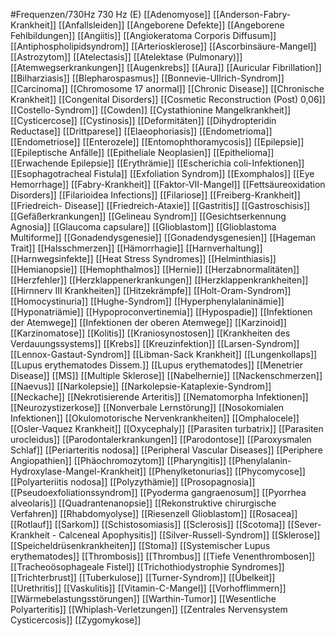 #Frequenzen/730Hz
730 Hz (E)
[[Adenomyose]]
[[Anderson-Fabry-Krankheit]]
[[Anfallsleiden]]
[[Angeborene Defekte]]
[[Angeborene Fehlbildungen]]
[[Angiitis]]
[[Angiokeratoma Corporis Diffusum]]
[[Antiphospholipidsyndrom]]
[[Arteriosklerose]]
[[Ascorbinsäure-Mangel]]
[[Astrozytom]]
[[Atelectasis]]
[[Atelektase (Pulmonary)]]
[[Atemwegserkrankungen]]
[[Augenkrebs]]
[[Aura]]
[[Auricular Fibrillation]]
[[Bilharziasis]]
[[Blepharospasmus]]
[[Bonnevie-Ullrich-Syndrom]]
[[Carcinoma]]
[[Chromosome 17 anormal]]
[[Chronic Disease]]
[[Chronische Krankheit]]
[[Congenital Disorders]]
[[Cosmetic Reconstruction (Post) 0,06]]
[[Costello-Syndrom]]
[[Cowden]]
[[Cystathionine Mangelkrankheit]]
[[Cysticercose]]
[[Cystinosis]]
[[Deformitäten]]
[[Dihydropteridin Reductase]]
[[Drittparese]]
[[Elaeophoriasis]]
[[Endometrioma]]
[[Endometriose]]
[[Enterozele]]
[[Entomophthoramycosis]]
[[Epilepsie]]
[[Epileptische Anfälle]]
[[Epitheliale Neoplasien]]
[[Epithelioma]]
[[Erwachende Epilepsie]]
[[Erythrämie]]
[[Escherichia coli-Infektionen]]
[[Esophagotracheal Fistula]]
[[Exfoliation Syndrom]]
[[Exomphalos]]
[[Eye Hemorrhage]]
[[Fabry-Krankheit]]
[[Faktor-VII-Mangel]]
[[Fettsäureoxidation Disorders]]
[[Filarioidea Infections]]
[[Filariose]]
[[Freiberg-Krankheit]]
[[Friedreich- Disease]]
[[Friedreich-Ataxie]]
[[Gastritis]]
[[Gastroschisis]]
[[Gefäßerkrankungen]]
[[Gelineau Syndrom]]
[[Gesichtserkennung Agnosia]]
[[Glaucoma capsulare]]
[[Glioblastom]]
[[Glioblastoma Multiforme]]
[[Gonadendysgenesie]]
[[Gonadendysgenesien]]
[[Hageman Trait]]
[[Halsschmerzen]]
[[Hämorrhagie]]
[[Harnverhaltung]]
[[Harnwegsinfekte]]
[[Heat Stress Syndromes]]
[[Helminthiasis]]
[[Hemianopsie]]
[[Hemophthalmos]]
[[Hernie]]
[[Herzabnormalitäten]]
[[Herzfehler]]
[[Herzklappenerkrankungen]]
[[Herzklappenkrankheiten]]
[[Hirnnerv III Krankheiten]]
[[Hitzekrämpfe]]
[[Holt-Oram-Syndrom]]
[[Homocystinuria]]
[[Hughe-Syndrom]]
[[Hyperphenylalaninämie]]
[[Hyponatriämie]]
[[Hypoproconvertinemia]]
[[Hypospadie]]
[[Infektionen der Atemwege]]
[[Infektionen der oberen Atemwege]]
[[Karzinoid]]
[[Karzinomatose]]
[[Kolitis]]
[[Kraniosynostosen]]
[[Krankheiten des Verdauungssystems]]
[[Krebs]]
[[Kreuzinfektion]]
[[Larsen-Syndrom]]
[[Lennox-Gastaut-Syndrom]]
[[Libman-Sack Krankheit]]
[[Lungenkollaps]]
[[Lupus erythematodes Dissem.]]
[[Lupus erythematodes]]
[[Menetrier Disease]]
[[MS]]
[[Multiple Sklerose]]
[[Nabelhernie]]
[[Nackenschmerzen]]
[[Naevus]]
[[Narkolepsie]]
[[Narkolepsie-Kataplexie-Syndrom]]
[[Neckache]]
[[Nekrotisierende Arteritis]]
[[Nematomorpha Infektionen]]
[[Neurozystizerkose]]
[[Nonverbale Lernstörung]]
[[Nosokomialen Infektionen]]
[[Okulomotorische Nervenkrankheiten]]
[[Omphalocele]]
[[Osler-Vaquez Krankheit]]
[[Oxycephaly]]
[[Parasiten turbatrix]]
[[Parasiten urocleidus]]
[[Parodontalerkrankungen]]
[[Parodontose]]
[[Paroxysmalen Schlaf]]
[[Periarteritis nodosa]]
[[Peripheral Vascular Diseases]]
[[Periphere Angiopathien]]
[[Phäochromozytom]]
[[Pharyngitis]]
[[Phenylalanin-Hydroxylase-Mangel-Krankheit]]
[[Phenylketonurias]]
[[Phycomycose]]
[[Polyarteriitis nodosa]]
[[Polyzythämie]]
[[Prosopagnosia]]
[[Pseudoexfoliationssyndrom]]
[[Pyoderma gangraenosum]]
[[Pyorrhea alveolaris]]
[[Quadrantenanopsie]]
[[Rekonstruktive chirurgische Verfahren]]
[[Rhabdomyolyse]]
[[Riesenzell Glioblastom]]
[[Rosacea]]
[[Rotlauf]]
[[Sarkom]]
[[Schistosomiasis]]
[[Sclerosis]]
[[Scotoma]]
[[Sever-Krankheit - Calceneal Apophysitis]]
[[Silver-Russell-Syndrom]]
[[Sklerose]]
[[Speicheldrüsenkrankheiten]]
[[Stoma]]
[[Systemischer Lupus erythematodes]]
[[Thrombosis]]
[[Thrombus]]
[[Tiefe Venenthrombosen]]
[[Tracheoösophageale Fistel]]
[[Trichothiodystrophie Syndromes]]
[[Trichterbrust]]
[[Tuberkulose]]
[[Turner-Syndrom]]
[[Übelkeit]]
[[Urethritis]]
[[Vaskulitis]]
[[Vitamin-C-Mangel]]
[[Vorhofflimmern]]
[[Wärmebelastungsstörungen]]
[[Warthin-Tumor]]
[[Wesentliche Polyarteritis]]
[[Whiplash-Verletzungen]]
[[Zentrales Nervensystem Cysticercosis]]
[[Zygomykose]]